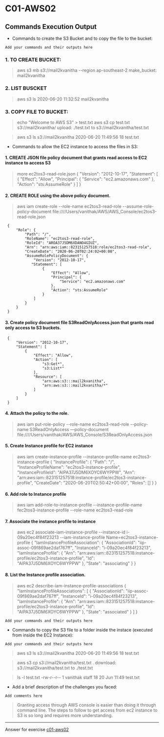 # C01-AWS02

## Commands Execution Output

- Commands to create the S3 Bucket and to copy the file to the bucket:       
```
Add your commands and their outputs here
```
### 1. TO CREATE BUCKET: 
   > aws s3 mb s3://mail2kvanitha --region ap-southeast-2
        make_bucket: mail2kvanitha

### 2. LIST BUSCKET
   > aws s3 ls
        2020-06-20 11:32:52 mail2kvanitha

### 3. COPY FILE TO BUCKET:
   > echo "Welcome to AWS S3" > test.txt 
   > aws s3 cp test.txt s3://mail2kvanitha/
        upload: ./test.txt to s3://mail2kvanitha/test.txt                

   > aws s3 ls s3://mail2kvanitha
        2020-06-20 11:49:56         18 test.txt

- Commands to allow the EC2 instance to access the files in S3:

#### 1. CREATE JSON file policy document that grants read access to EC2 instance to access S3
  > more ec2tos3-read-role.json 
     {
       "Version": "2012-10-17",
       "Statement": [
         {
           "Effect": "Allow",
           "Principal": {
           "Service": "ec2.amazonaws.com"
                        },
           "Action": "sts:AssumeRole"
         }
        ]
     }


#### 2. CREATE ROLE using the above policy document.
   > aws iam create-role --role-name ec2tos3-read-role --assume-role-policy-document file:////Users/vanithak/AWS/AWS_Console/ec2tos3-read-role.json

     {
         "Role": {
             "Path": "/",
             "RoleName": "ec2tos3-read-role",
             "RoleId": "AROA37J5DM6XDANO4GIUZ",
             "Arn": "arn:aws:iam::823151257518:role/ec2tos3-read-role",
             "CreateDate": "2020-06-20T02:24:02+00:00",
             "AssumeRolePolicyDocument": {
                 "Version": "2012-10-17",
                "Statement": [
                     {
                         "Effect": "Allow",
                         "Principal": {
                             "Service": "ec2.amazonaws.com"
                         },
                         "Action": "sts:AssumeRole"
                     }
                 ]
             }
         }
     }

#### 3. Create policy document file S3ReadOnlyAccess.json that grants read only access to S3 buckets.
     
     {
         "Version": "2012-10-17",
         "Statement": [
             {
                 "Effect": "Allow",
                 "Action": [
                     "s3:Get*",
                     "s3:List*"
                 ],
                 "Resource": [
                     "arn:aws:s3:::mail2kvanitha",
                     "arn:aws:s3:::mail2kvanitha/*"
                 ]
             }
         ]
     }

#### 4. Attach the policy to the role. 
  
  > aws iam put-role-policy --role-name ec2tos3-read-role --policy-name S3ReadOnlyAccess —policy-document file:////Users/vanithak/AWS/AWS_Console/S3ReadOnlyAccess.json

#### 5. Create Instance profile for EC2 instance
 
 > aws iam create-instance-profile --instance-profile-name ec2tos3-instance-profile
     {
         "InstanceProfile": {
             "Path": "/",
             "InstanceProfileName": "ec2tos3-instance-profile",
             "InstanceProfileId": "AIPA37J5DM6XOYC6WYPPW",
             "Arn": "arn:aws:iam::823151257518:instance-profile/ec2tos3-instance-profile",
             "CreateDate": "2020-06-20T02:50:42+00:00",
             "Roles": []
         }
     }

#### 6. Add role to Instance profile
 
 > aws iam add-role-to-instance-profile --instance-profile-name fec2tos3-instance-profile --role-name ec2tos3-read-role

#### 7. Associate the instance profile to instance
 
 > aws ec2 associate-iam-instance-profile --instance-id i-09a20ec4f84f23213 --iam-instance-profile Name=ec2tos3-instance-profile
     {
         "IamInstanceProfileAssociation": {
             "AssociationId": "iip-assoc-09f869ae2daf767ff",
             "InstanceId": "i-09a20ec4f84f23213",
             "IamInstanceProfile": {
                 "Arn": "arn:aws:iam::823151257518:instance-profile/ec2tos3-instance-profile",
                 "Id": "AIPA37J5DM6XOYC6WYPPW"
             },
             "State": "associating"
         }
     }


#### 8. List the Instance profile association.

> aws ec2 describe-iam-instance-profile-associations
     {
         "IamInstanceProfileAssociations": [
             {
                 "AssociationId": "iip-assoc-09f869ae2daf767ff",
                 "InstanceId": "i-09a20ec4f84f23213",
                 "IamInstanceProfile": {
                     "Arn": "arn:aws:iam::823151257518:instance-profile/ec2tos3-instance-profile",
                     "Id": "AIPA37J5DM6XOYC6WYPPW"
                 },
                 "State": "associated"
             }
         ]
     }

```
Add your commands and their outputs here
```

- Commands to copy the S3 file to a folder inside the instace (executed from inside the EC2 Instance):
```
Add your commands and their outputs here
```
 > aws s3 ls s3://mail2kvanitha
     2020-06-20 11:49:56         18 test.txt

 > aws s3 cp s3://mail2kvanitha/test.txt .
     download: s3://mail2kvanitha/test.txt to ./test.txt              

 > ls -l test.txt
     -rw-r--r--  1 vanithak  staff  18 20 Jun 11:49 test.txt




- Add a brief description of the challenges you faced:
```
Add comments here
```
 > Granting access through AWS console is easier than doing it through command line. The steps to follow to get access from ec2 instance to S3 is so long and requires more understanding.
<!-- Don't change anything below this point-->
<!-- Before commiting, remove both commented lines--> 
***
Answer for exercise [c01-aws02](https://github.com/devopsacademyau/academy/blob/635775538e8ad7793b305f48064b09e23c626fb7/classes/01class/exercises/c01-aws02/README.md)
